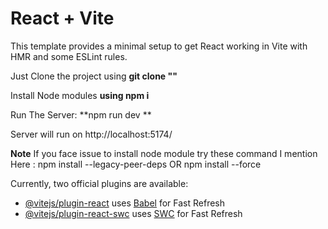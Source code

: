 # React + Vite

This template provides a minimal setup to get React working in Vite with HMR and some ESLint rules.

Just Clone the project using   **git clone "<Link>"**

Install Node modules **using  npm i** 

Run The Server: **npm run dev **

Server will run on http://localhost:5174/


**Note**
If you face issue to install node module try these command I mention Here : 
npm install --legacy-peer-deps    OR 
npm install --force 

Currently, two official plugins are available:

- [@vitejs/plugin-react](https://github.com/vitejs/vite-plugin-react/blob/main/packages/plugin-react/README.md) uses [Babel](https://babeljs.io/) for Fast Refresh
- [@vitejs/plugin-react-swc](https://github.com/vitejs/vite-plugin-react-swc) uses [SWC](https://swc.rs/) for Fast Refresh
